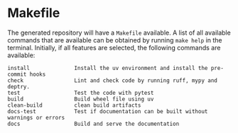 # Makefile

The generated repository will have a `Makefile` available. A list of all
available commands that are available can be obtained by running
`make help` in the terminal. Initially, if all features are selected, the following commands are
available:

```
install              Install the uv environment and install the pre-commit hooks
check                Lint and check code by running ruff, mypy and deptry.
test                 Test the code with pytest
build                Build wheel file using uv
clean-build          clean build artifacts
docs-test            Test if documentation can be built without warnings or errors
docs                 Build and serve the documentation
```
